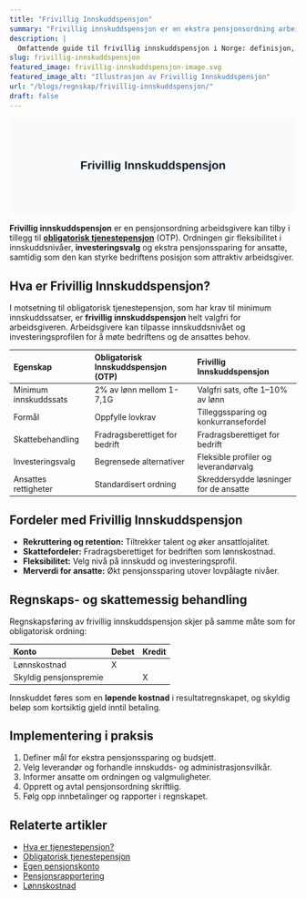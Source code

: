 ```yaml
---
title: "Frivillig Innskuddspensjon"
summary: "Frivillig innskuddspensjon er en ekstra pensjonsordning arbeidsgivere kan tilby utover obligatorisk tjenestepensjon, med fleksible innskuddssatser og skattefordeler."
description: |
  Omfattende guide til frivillig innskuddspensjon i Norge: definisjon, fordeler, regnskaps- og skattemessig behandling, og praktisk implementering for bedrifter.
slug: frivillig-innskuddspensjon
featured_image: frivillig-innskuddspensjon-image.svg
featured_image_alt: "Illustrasjon av Frivillig Innskuddspensjon"
url: "/blogs/regnskap/frivillig-innskuddspensjon/"
draft: false
---
```


![Illustrasjon av Frivillig Innskuddspensjon](frivillig-innskuddspensjon-image.svg)

**Frivillig innskuddspensjon** er en pensjonsordning arbeidsgivere kan tilby i tillegg til [**obligatorisk tjenestepensjon**](/blogs/regnskap/obligatorisk-tjenestepensjon "Hva er obligatorisk tjenestepensjon?") (OTP). Ordningen gir fleksibilitet i innskuddsnivåer, **investeringsvalg** og ekstra pensjonssparing for ansatte, samtidig som den kan styrke bedriftens posisjon som attraktiv arbeidsgiver.

## Hva er Frivillig Innskuddspensjon?

I motsetning til obligatorisk tjenestepensjon, som har krav til minimum innskuddssatser, er **frivillig innskuddspensjon** helt valgfri for arbeidsgiveren. Arbeidsgivere kan tilpasse innskuddsnivået og investeringsprofilen for å møte bedriftens og de ansattes behov.

| Egenskap                             | Obligatorisk Innskuddspensjon (OTP)       | Frivillig Innskuddspensjon                   |
|:-------------------------------------|:------------------------------------------|:----------------------------------------------|
| Minimum innskuddssats               | 2% av lønn mellom 1-7,1G                  | Valgfri sats, ofte 1–10% av lønn             |
| Formål                               | Oppfylle lovkrav                          | Tilleggssparing og konkurransefordel         |
| Skattebehandling                     | Fradragsberettiget for bedrift            | Fradragsberettiget for bedrift               |
| Investeringsvalg                     | Begrensede alternativer                   | Fleksible profiler og leverandørvalg         |
| Ansattes rettigheter                 | Standardisert ordning                     | Skreddersydde løsninger for de ansatte       |

## Fordeler med Frivillig Innskuddspensjon

* **Rekruttering og retention:** Tiltrekker talent og øker ansattlojalitet.
* **Skattefordeler:** Fradragsberettiget for bedriften som lønnskostnad.
* **Fleksibilitet:** Velg nivå på innskudd og investeringsprofil.
* **Merverdi for ansatte:** Økt pensjonssparing utover lovpålagte nivåer.

## Regnskaps- og skattemessig behandling

Regnskapsføring av frivillig innskuddspensjon skjer på samme måte som for obligatorisk ordning:

| Konto                      | Debet                      | Kredit                |
|:----------------------------|:---------------------------|:-----------------------|
| Lønnskostnad                | X                          |                        |
| Skyldig pensjonspremie      |                            | X                      |

Innskuddet føres som en **løpende kostnad** i resultatregnskapet, og skyldig beløp som kortsiktig gjeld inntil betaling.

## Implementering i praksis

1. Definer mål for ekstra pensjonssparing og budsjett.
2. Velg leverandør og forhandle innskudds- og administrasjonsvilkår.
3. Informer ansatte om ordningen og valgmuligheter.
4. Opprett og avtal pensjonsordning skriftlig.
5. Følg opp innbetalinger og rapporter i regnskapet.

## Relaterte artikler

* [Hva er tjenestepensjon?](/blogs/regnskap/hva-er-tjenestepensjon "Hva er Tjenestepensjon? Komplett Guide til Bedriftspensjon og Regnskapsføring")
* [Obligatorisk tjenestepensjon](/blogs/regnskap/obligatorisk-tjenestepensjon "Hva er Obligatorisk Tjenestepensjon? Komplett Guide til OTP")
* [Egen pensjonskonto](/blogs/regnskap/hva-er-egen-pensjonskonto "Hva er Egen Pensjonskonto? En Guide til Egen Pensjonskonto i Norge")
* [Pensjonsrapportering](/blogs/regnskap/hva-er-pensjonsrapportering "Hva er Pensjonsrapportering? Komplett Guide til Pensjon i Regnskap")
* [Lønnskostnad](/blogs/regnskap/lonnskostnad "Lønnskostnad - Komplett Guide til Beregning og Regnskapsføring")
